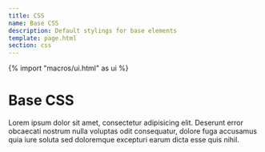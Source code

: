 ```yaml
---
title: CSS
name: Base CSS
description: Default stylings for base elements
template: page.html
section: css
---
```

{% import "macros/ui.html" as ui %}

# Base CSS

Lorem ipsum dolor sit amet, consectetur adipisicing elit. Deserunt error obcaecati nostrum nulla voluptas odit consequatur, dolore fuga accusamus quia iure soluta sed doloremque excepturi earum dicta esse quis nihil.